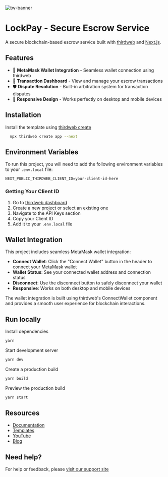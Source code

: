 
![tw-banner](https://github.com/thirdweb-example/next-starter/assets/57885104/20c8ce3b-4e55-4f10-ae03-2fe4743a5ee8)

# LockPay - Secure Escrow Service

A secure blockchain-based escrow service built with [thirdweb](https://thirdweb.com/) and [Next.js](https://nextjs.org/).

## Features

- 🔐 **MetaMask Wallet Integration** - Seamless wallet connection using thirdweb
- 💼 **Transaction Dashboard** - View and manage your escrow transactions
- 🛡️ **Dispute Resolution** - Built-in arbitration system for transaction disputes
- 📱 **Responsive Design** - Works perfectly on desktop and mobile devices

## Installation

Install the template using [thirdweb create](https://portal.thirdweb.com/cli/create)

```bash
  npx thirdweb create app --next
```

## Environment Variables

To run this project, you will need to add the following environment variables to your `.env.local` file:

```
NEXT_PUBLIC_THIRDWEB_CLIENT_ID=your-client-id-here
```

### Getting Your Client ID

1. Go to [thirdweb dashboard](https://thirdweb.com/dashboard)
2. Create a new project or select an existing one
3. Navigate to the API Keys section
4. Copy your Client ID
5. Add it to your `.env.local` file

## Wallet Integration

This project includes seamless MetaMask wallet integration:

- **Connect Wallet**: Click the "Connect Wallet" button in the header to connect your MetaMask wallet
- **Wallet Status**: See your connected wallet address and connection status
- **Disconnect**: Use the disconnect button to safely disconnect your wallet
- **Responsive**: Works on both desktop and mobile devices

The wallet integration is built using thirdweb's ConnectWallet component and provides a smooth user experience for blockchain interactions. 

## Run locally

Install dependencies

```bash
yarn
```

Start development server

```bash
yarn dev
```

Create a production build

```bash
yarn build
```

Preview the production build

```bash
yarn start
```

## Resources

- [Documentation](https://portal.thirdweb.com/typescript/v5)
- [Templates](https://thirdweb.com/templates)
- [YouTube](https://www.youtube.com/c/thirdweb)
- [Blog](https://blog.thirdweb.com)

## Need help?

For help or feedback, please [visit our support site](https://thirdweb.com/support)
